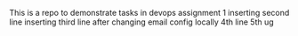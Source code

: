 This is a repo to demonstrate tasks in devops assignment 1
inserting second line
inserting third line after changing email config locally
4th line
5th ug

